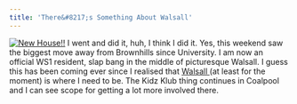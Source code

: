 ```yaml
---
title: 'There&#8217;s Something About Walsall'
---
```

[![New House!!](http://static.flickr.com/42/111859193_b2216573cc.jpg)](http://www.flickr.com/photos/roobottom/111859193/ "New House on Flickr") I went and did it, huh, I think I did it. Yes, this weekend saw the biggest move away from Brownhills since University. I am now an official WS1 resident, slap bang in the middle of picturesque Walsall. I guess this has been coming ever since I realised that [Walsall ](http://www.roobottom.com/2006/01/08/my-spritual-home/) (at least for the moment) is where I need to be. The Kidz Klub thing continues in Coalpool and I can see scope for getting a lot more involved there.